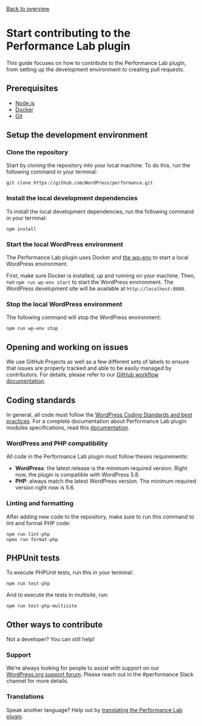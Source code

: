 [Back to overview](./README.md)

# Start contributing to the Performance Lab plugin
This guide focuses on how to contribute to the Performance Lab plugin, from setting up the development environment to creating pull requests.

## Prerequisites
- [Node.js](https://nodejs.org)
- [Docker](https://www.docker.com/products/docker-desktop)
- [Git](https://git-scm.com)

## Setup the development environment

### Clone the repository
Start by cloning the repository into your local machine. To do this, run the following command in your terminal:
```
git clone https://github.com/WordPress/performance.git
```

### Install the local development dependencies
To install the local development dependencies, run the following command in your terminal:
```
npm install
```

### Start the local WordPress environment
The Performance Lab plugin uses Docker and [the wp-env](https://developer.wordpress.org/block-editor/reference-guides/packages/packages-env) to start a local WordPress environment.

First, make sure Docker is installed, up and running on your machine. Then, run `npm run wp-env start` to start the WordPress environment. The WordPress development site will be available at `http://localhost:8080`.

### Stop the local WordPress environment
The following command will stop the WordPress environment:
```
npm run wp-env stop
```

## Opening and working on issues
We use GitHub Projects as well as a few different sets of labels to ensure that issues are properly tracked and able to be easily managed by contributors. For details, please refer to our [GitHub workflow documentation](./Github-workflow.md).

## Coding standards
In general, all code must follow the [WordPress Coding Standards and best practices](https://developer.wordpress.org/coding-standards/). For a complete documentation about Performance Lab plugin modules specifications, read this [documentation](./Writing-a-module.md).

### WordPress and PHP compatibility
All code in the Performance Lab plugin must follow theses requirements:
- **WordPress**: the latest release is the minimum required version. Right now, the plugin is compatible with WordPress 5.8.
- **PHP**: always match the latest WordPress version. The minimum required version right now is 5.6.

### Linting and formatting
After adding new code to the repository, make sure to run this command to lint and format PHP code:
```
npm run lint-php
npms run format-php
```

## PHPUnit tests
To execute PHPUnit tests, run this in your terminal:
```
npm run test-php
```

And to execute the tests in multisite, run:
```
npm run test-php-multisite
```

## Other ways to contribute
Not a developer? You can still help! 

### Support
We’re always looking for people to assist with support on our [WordPress.org support forum](https://wordpress.org/support/plugin/performance-lab/). Please reach out in the #performance Slack channel for more details.

### Translations
Speak another language? Help out by [translating the Performance Lab plugin](https://translate.wordpress.org/projects/wp-plugins/performance-lab/).
